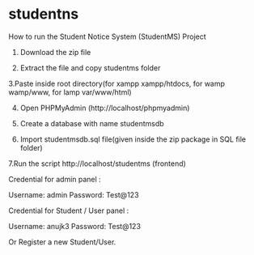 # studentns
How to run the Student Notice System (StudentMS) Project

1. Download the  zip file

2. Extract the file and copy studentms folder

3.Paste inside root directory(for xampp xampp/htdocs, for wamp wamp/www, for lamp var/www/html)

4. Open PHPMyAdmin (http://localhost/phpmyadmin)

5. Create a database with name studentmsdb

6. Import studentmsdb.sql file(given inside the zip package in SQL file folder)

7.Run the script http://localhost/studentms (frontend)



Credential for admin panel :

Username: admin
Password: Test@123

Credential for Student / User panel :

Username: anujk3
Password: Test@123

 Or Register a new Student/User.

